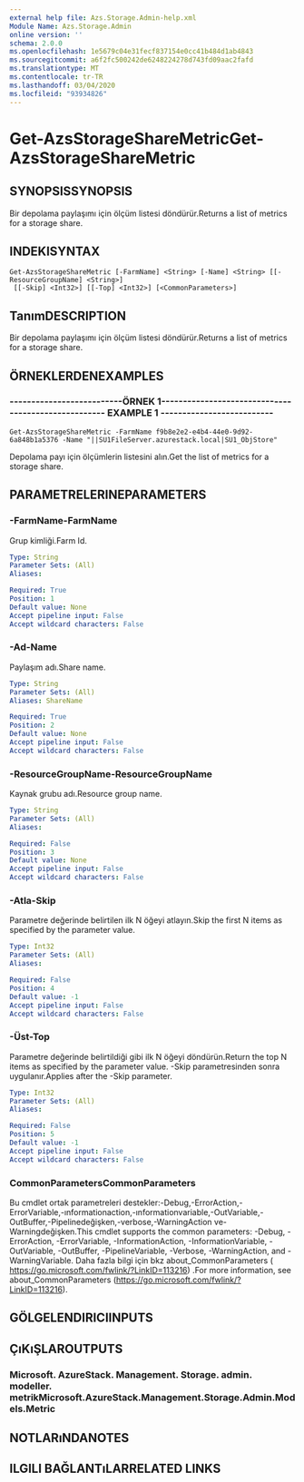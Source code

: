 ```yaml
---
external help file: Azs.Storage.Admin-help.xml
Module Name: Azs.Storage.Admin
online version: ''
schema: 2.0.0
ms.openlocfilehash: 1e5679c04e31fecf837154e0cc41b484d1ab4843
ms.sourcegitcommit: a6f2fc500242de6248224278d743fd09aac2fafd
ms.translationtype: MT
ms.contentlocale: tr-TR
ms.lasthandoff: 03/04/2020
ms.locfileid: "93934826"
---
```

# <span data-ttu-id="297f3-101">Get-AzsStorageShareMetric</span><span class="sxs-lookup"><span data-stu-id="297f3-101">Get-AzsStorageShareMetric</span></span>

## <span data-ttu-id="297f3-102">SYNOPSIS</span><span class="sxs-lookup"><span data-stu-id="297f3-102">SYNOPSIS</span></span>
<span data-ttu-id="297f3-103">Bir depolama paylaşımı için ölçüm listesi döndürür.</span><span class="sxs-lookup"><span data-stu-id="297f3-103">Returns a list of metrics for a storage share.</span></span>

## <span data-ttu-id="297f3-104">INDEKI</span><span class="sxs-lookup"><span data-stu-id="297f3-104">SYNTAX</span></span>

```
Get-AzsStorageShareMetric [-FarmName] <String> [-Name] <String> [[-ResourceGroupName] <String>]
 [[-Skip] <Int32>] [[-Top] <Int32>] [<CommonParameters>]
```

## <span data-ttu-id="297f3-105">Tanım</span><span class="sxs-lookup"><span data-stu-id="297f3-105">DESCRIPTION</span></span>
<span data-ttu-id="297f3-106">Bir depolama paylaşımı için ölçüm listesi döndürür.</span><span class="sxs-lookup"><span data-stu-id="297f3-106">Returns a list of metrics for a storage share.</span></span>

## <span data-ttu-id="297f3-107">ÖRNEKLERDEN</span><span class="sxs-lookup"><span data-stu-id="297f3-107">EXAMPLES</span></span>

### <span data-ttu-id="297f3-108">--------------------------ÖRNEK 1--------------------------</span><span class="sxs-lookup"><span data-stu-id="297f3-108">-------------------------- EXAMPLE 1 --------------------------</span></span>
```
Get-AzsStorageShareMetric -FarmName f9b8e2e2-e4b4-44e0-9d92-6a848b1a5376 -Name "||SU1FileServer.azurestack.local|SU1_ObjStore"
```

<span data-ttu-id="297f3-109">Depolama payı için ölçümlerin listesini alın.</span><span class="sxs-lookup"><span data-stu-id="297f3-109">Get the list of metrics for a storage share.</span></span>

## <span data-ttu-id="297f3-110">PARAMETRELERINE</span><span class="sxs-lookup"><span data-stu-id="297f3-110">PARAMETERS</span></span>

### <span data-ttu-id="297f3-111">-FarmName</span><span class="sxs-lookup"><span data-stu-id="297f3-111">-FarmName</span></span>
<span data-ttu-id="297f3-112">Grup kimliği.</span><span class="sxs-lookup"><span data-stu-id="297f3-112">Farm Id.</span></span>

```yaml
Type: String
Parameter Sets: (All)
Aliases: 

Required: True
Position: 1
Default value: None
Accept pipeline input: False
Accept wildcard characters: False
```

### <span data-ttu-id="297f3-113">-Ad</span><span class="sxs-lookup"><span data-stu-id="297f3-113">-Name</span></span>
<span data-ttu-id="297f3-114">Paylaşım adı.</span><span class="sxs-lookup"><span data-stu-id="297f3-114">Share name.</span></span>

```yaml
Type: String
Parameter Sets: (All)
Aliases: ShareName

Required: True
Position: 2
Default value: None
Accept pipeline input: False
Accept wildcard characters: False
```

### <span data-ttu-id="297f3-115">-ResourceGroupName</span><span class="sxs-lookup"><span data-stu-id="297f3-115">-ResourceGroupName</span></span>
<span data-ttu-id="297f3-116">Kaynak grubu adı.</span><span class="sxs-lookup"><span data-stu-id="297f3-116">Resource group name.</span></span>

```yaml
Type: String
Parameter Sets: (All)
Aliases: 

Required: False
Position: 3
Default value: None
Accept pipeline input: False
Accept wildcard characters: False
```

### <span data-ttu-id="297f3-117">-Atla</span><span class="sxs-lookup"><span data-stu-id="297f3-117">-Skip</span></span>
<span data-ttu-id="297f3-118">Parametre değerinde belirtilen ilk N öğeyi atlayın.</span><span class="sxs-lookup"><span data-stu-id="297f3-118">Skip the first N items as specified by the parameter value.</span></span>

```yaml
Type: Int32
Parameter Sets: (All)
Aliases: 

Required: False
Position: 4
Default value: -1
Accept pipeline input: False
Accept wildcard characters: False
```

### <span data-ttu-id="297f3-119">-Üst</span><span class="sxs-lookup"><span data-stu-id="297f3-119">-Top</span></span>
<span data-ttu-id="297f3-120">Parametre değerinde belirtildiği gibi ilk N öğeyi döndürün.</span><span class="sxs-lookup"><span data-stu-id="297f3-120">Return the top N items as specified by the parameter value.</span></span>
<span data-ttu-id="297f3-121">-Skip parametresinden sonra uygulanır.</span><span class="sxs-lookup"><span data-stu-id="297f3-121">Applies after the -Skip parameter.</span></span>

```yaml
Type: Int32
Parameter Sets: (All)
Aliases: 

Required: False
Position: 5
Default value: -1
Accept pipeline input: False
Accept wildcard characters: False
```

### <span data-ttu-id="297f3-122">CommonParameters</span><span class="sxs-lookup"><span data-stu-id="297f3-122">CommonParameters</span></span>
<span data-ttu-id="297f3-123">Bu cmdlet ortak parametreleri destekler:-Debug,-ErrorAction,-ErrorVariable,-ınformationaction,-ınformationvariable,-OutVariable,-OutBuffer,-Pipelinedeğişken,-verbose,-WarningAction ve-Warningdeğişken.</span><span class="sxs-lookup"><span data-stu-id="297f3-123">This cmdlet supports the common parameters: -Debug, -ErrorAction, -ErrorVariable, -InformationAction, -InformationVariable, -OutVariable, -OutBuffer, -PipelineVariable, -Verbose, -WarningAction, and -WarningVariable.</span></span> <span data-ttu-id="297f3-124">Daha fazla bilgi için bkz about_CommonParameters ( https://go.microsoft.com/fwlink/?LinkID=113216) .</span><span class="sxs-lookup"><span data-stu-id="297f3-124">For more information, see about_CommonParameters (https://go.microsoft.com/fwlink/?LinkID=113216).</span></span>

## <span data-ttu-id="297f3-125">GÖLGELENDIRICI</span><span class="sxs-lookup"><span data-stu-id="297f3-125">INPUTS</span></span>

## <span data-ttu-id="297f3-126">ÇıKıŞLAR</span><span class="sxs-lookup"><span data-stu-id="297f3-126">OUTPUTS</span></span>

### <span data-ttu-id="297f3-127">Microsoft. AzureStack. Management. Storage. admin. modeller. metrik</span><span class="sxs-lookup"><span data-stu-id="297f3-127">Microsoft.AzureStack.Management.Storage.Admin.Models.Metric</span></span>

## <span data-ttu-id="297f3-128">NOTLARıNDA</span><span class="sxs-lookup"><span data-stu-id="297f3-128">NOTES</span></span>

## <span data-ttu-id="297f3-129">ILGILI BAĞLANTıLAR</span><span class="sxs-lookup"><span data-stu-id="297f3-129">RELATED LINKS</span></span>

